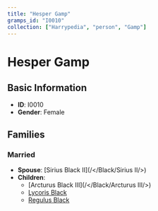 ```yaml
---
title: "Hesper Gamp"
gramps_id: "I0010"
collection: ["Harrypedia", "person", "Gamp"]
---
```


# Hesper Gamp

## Basic Information

- **ID**: I0010
- **Gender**: Female

## Families

### Married

- **Spouse**: [Sirius Black II](/</Black/Sirius II/>)
- **Children**:
  - [Arcturus Black III](/</Black/Arcturus III/>)
  - [Lycoris Black](//Black/Lycoris/)
  - [Regulus Black](//Black/Regulus/)

